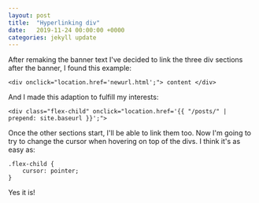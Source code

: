 ```yaml
---
layout: post
title:  "Hyperlinking div"
date:   2019-11-24 00:00:00 +0000
categories: jekyll update
---
```


After remaking the banner text I've decided to link the three div sections after the banner, I found this example:

```
<div onclick="location.href='newurl.html';"> content </div>
```

And I made this adaption to fulfill my interests:

```
<div class="flex-child" onclick="location.href='{{ "/posts/" | prepend: site.baseurl }}';">
```
Once the other sections start, I'll be able to link them too. Now I'm going to try to change the cursor when hovering on top of the divs. I think it's as easy as:

```
.flex-child {
	cursor: pointer;
}
```

Yes it is!